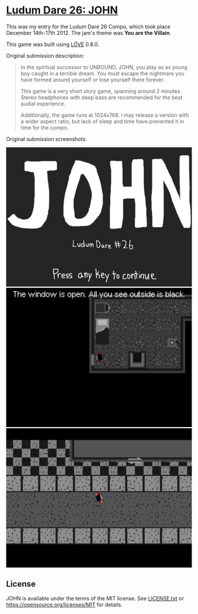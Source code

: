 # [Ludum Dare 26: JOHN](http://ludumdare.com/compo/ludum-dare-26/?action=preview&uid=14296)
This was my entry for the Ludum Dare 26 Compo, which took place December 14th-17th 2012. The jam's theme was **You are the Villain**.

This game was built using [LÖVE](https://love2d.org/) 0.8.0.

Original submission description:

> In the spiritual successor to UNBOUND, JOHN, you play as as young boy caught in a terrible dream. You must escape the nightmare you have formed around yourself or lose yourself there forever.
>
> This game is a very short story game, spanning around 2 minutes. Stereo headphones with deep bass are recommended for the best audial experience.
>
> Additionally, the game runs at 1024x768. I may release a version with a wider aspect ratio, but lack of sleep and time have prevented it in time for the compo.

Original submission screenshots:

![Screenshot #1](screenshots/screenshot-1.png)
![Screenshot #2](screenshots/screenshot-2.png)
![Screenshot #3](screenshots/screenshot-3.png)

## License
JOHN is available under the terms of the MIT license. See [LICENSE.txt](LICENSE.txt) or <https://opensource.org/licenses/MIT> for details.